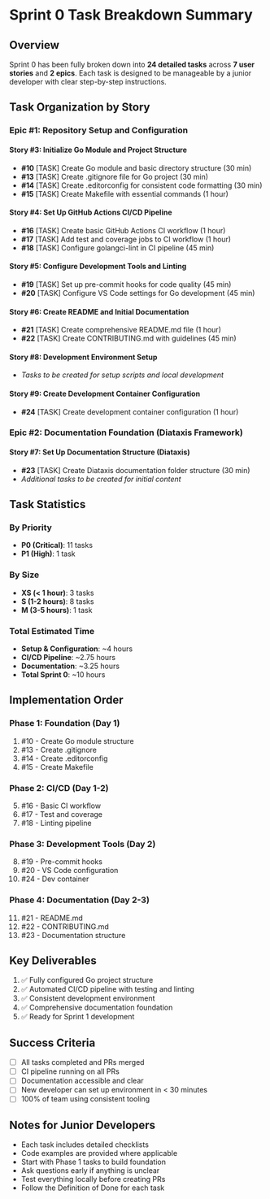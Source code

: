 # Sprint 0 Task Breakdown Summary

## Overview
Sprint 0 has been fully broken down into **24 detailed tasks** across **7 user stories** and **2 epics**. Each task is designed to be manageable by a junior developer with clear step-by-step instructions.

## Task Organization by Story

### Epic #1: Repository Setup and Configuration

#### Story #3: Initialize Go Module and Project Structure
- **#10** [TASK] Create Go module and basic directory structure (30 min)
- **#13** [TASK] Create .gitignore file for Go project (30 min)
- **#14** [TASK] Create .editorconfig for consistent code formatting (30 min)
- **#15** [TASK] Create Makefile with essential commands (1 hour)

#### Story #4: Set Up GitHub Actions CI/CD Pipeline
- **#16** [TASK] Create basic GitHub Actions CI workflow (1 hour)
- **#17** [TASK] Add test and coverage jobs to CI workflow (1 hour)
- **#18** [TASK] Configure golangci-lint in CI pipeline (45 min)

#### Story #5: Configure Development Tools and Linting
- **#19** [TASK] Set up pre-commit hooks for code quality (45 min)
- **#20** [TASK] Configure VS Code settings for Go development (45 min)

#### Story #6: Create README and Initial Documentation
- **#21** [TASK] Create comprehensive README.md file (1 hour)
- **#22** [TASK] Create CONTRIBUTING.md with guidelines (45 min)

#### Story #8: Development Environment Setup
- *Tasks to be created for setup scripts and local development*

#### Story #9: Create Development Container Configuration
- **#24** [TASK] Create development container configuration (1 hour)

### Epic #2: Documentation Foundation (Diataxis Framework)

#### Story #7: Set Up Documentation Structure (Diataxis)
- **#23** [TASK] Create Diataxis documentation folder structure (30 min)
- *Additional tasks to be created for initial content*

## Task Statistics

### By Priority
- **P0 (Critical)**: 11 tasks
- **P1 (High)**: 1 task

### By Size
- **XS (< 1 hour)**: 3 tasks
- **S (1-2 hours)**: 8 tasks
- **M (3-5 hours)**: 1 task

### Total Estimated Time
- **Setup & Configuration**: ~4 hours
- **CI/CD Pipeline**: ~2.75 hours
- **Documentation**: ~3.25 hours
- **Total Sprint 0**: ~10 hours

## Implementation Order

### Phase 1: Foundation (Day 1)
1. #10 - Create Go module structure
2. #13 - Create .gitignore
3. #14 - Create .editorconfig
4. #15 - Create Makefile

### Phase 2: CI/CD (Day 1-2)
5. #16 - Basic CI workflow
6. #17 - Test and coverage
7. #18 - Linting pipeline

### Phase 3: Development Tools (Day 2)
8. #19 - Pre-commit hooks
9. #20 - VS Code configuration
10. #24 - Dev container

### Phase 4: Documentation (Day 2-3)
11. #21 - README.md
12. #22 - CONTRIBUTING.md
13. #23 - Documentation structure

## Key Deliverables
1. ✅ Fully configured Go project structure
2. ✅ Automated CI/CD pipeline with testing and linting
3. ✅ Consistent development environment
4. ✅ Comprehensive documentation foundation
5. ✅ Ready for Sprint 1 development

## Success Criteria
- [ ] All tasks completed and PRs merged
- [ ] CI pipeline running on all PRs
- [ ] Documentation accessible and clear
- [ ] New developer can set up environment in < 30 minutes
- [ ] 100% of team using consistent tooling

## Notes for Junior Developers
- Each task includes detailed checklists
- Code examples are provided where applicable
- Start with Phase 1 tasks to build foundation
- Ask questions early if anything is unclear
- Test everything locally before creating PRs
- Follow the Definition of Done for each task